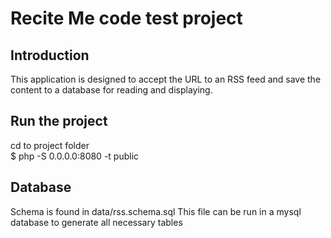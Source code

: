 # Recite Me code test project

## Introduction

This application is designed to accept the URL to an RSS feed and save the content to a database for reading and displaying.

## Run the project
cd to project folder  
$ php -S 0.0.0.0:8080 -t public

## Database
Schema is found in data/rss.schema.sql
This file can be run in a mysql database to generate all necessary tables
